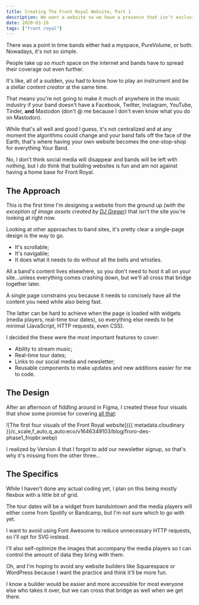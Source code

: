 ```yaml
---
title: Creating The Front Royal Website, Part 1
description: We want a website so we have a presence that isn't exclusively on social media. So, I'm whipping up a site and blogging about it in real time.
date: 2020-03-16
tags: ["front royal"]
---
```


There was a point in time bands either had a myspace, PureVolume, or both. Nowadays, it's not so simple.

People take up _so much_ space on the internet and bands have to spread their coverage out even further.

It's like, all of a sudden, you had to know how to play an instrument and be a stellar _content creator_ at the same time.

That means you're not going to make it much of anywhere in the music industry if your band doesn't have a Facebook, Twitter, Instagram, YouTube, Tinder, **and** Mastodon (don't @ me because I don't even know what you do on Mastodon).

While that's all well and good I guess, it's not centralized and at any moment the algorithms could change and your band falls off the face of the Earth; that's where having your own website becomes the one-stop-shop for everything Your Band.

No, I don't think social media will disappear and bands will be left with nothing, but I _do_ think that building websites is fun and am not against having a home base for Front Royal.

## The Approach

This is the first time I'm designing a website from the ground up _(with the exception of image assets created by [DJ Greger](https://www.youtube.com/user/Flashgitzanimation))_ that isn't the site you're looking at right now.

Looking at other approaches to band sites, it's pretty clear a single-page design is the way to go.

- It's scrollable;
- It's navigable;
- It does what it needs to do without all the bells and whistles.

All a band's content lives elsewhere, so you don't need to host it all on your site...unless everything comes crashing down, but we'll all cross that bridge together later.

A single page constrains you because it needs to concisely have all the content you need while also being fast.

The latter can be hard to achieve when the page is loaded with widgets (media players, real-time tour dates), so everything else needs to be minimal (JavaScript, HTTP requests, even CSS).

I decided the these were the most important features to cover:

- Ability to stream music;
- Real-time tour dates;
- Links to our social media and newsletter;
- Reusable components to make updates and new additions easier for me to code.

## The Design

After an afternoon of fiddling around in Figma, I created these four visuals that show some promise for covering [all that](https://en.wikipedia.org/wiki/All_That):

![The first four visuals of the Front Royal website]({{ metadata.cloudinary }}/c_scale,f_auto,q_auto:eco/v1646349103/blog/froro-des-phase1_fropbr.webp)

I realized by Version 4 that I forgot to add our newsletter signup, so that's why it's missing from the other three...

## The Specifics

While I haven't done any actual coding yet, I plan on this being mostly flexbox with a little bit of grid.

The tour dates will be a widget from bandsintown and the media players will either come from Spotify or Bandcamp, but I'm not sure which to go with yet.

I want to avoid using Font Awesome to reduce unnecessary HTTP requests, so I'll opt for SVG instead.

I'll also self-optimize the images that accompany the media players so I can control the amount of data they bring with them.

Oh, and I'm hoping to avoid any website builders like Squarespace or WordPress because I want the practice and think it'll be more fun.

I know a builder would be easier and more accessible for most everyone else who takes it over, but we can cross that bridge as well when we get there.
